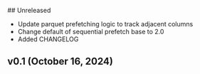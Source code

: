 ## Unreleased

* Update parquet prefetching logic to track adjacent columns
* Change default of sequential prefetch base to 2.0
* Added CHANGELOG

## v0.1 (October 16, 2024)
